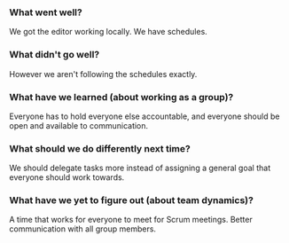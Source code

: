 ### What went well?
We got the editor working locally. We have schedules.

### What didn't go well?
However we aren't following the schedules exactly.

### What have we learned (about working as a group)?
Everyone has to hold everyone else accountable, and everyone should be open and available to communication.

### What should we do differently next time?
We should delegate tasks more instead of assigning a general goal that everyone should work towards.

### What have we yet to figure out (about team dynamics)?
A time that works for everyone to meet for Scrum meetings. Better communication with all group members.
